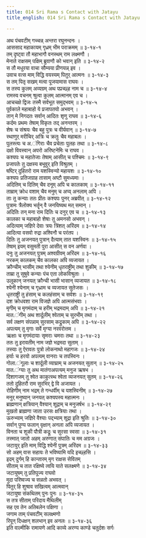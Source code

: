 ```yaml
---
title: 014 Sri Rama s Contact with Jatayu
title_english: 014 Sri Rama s Contact with Jatayu

---
```


<div class="audioEmbed"  caption="श्रीराम-हरिसीताराममूर्ति-घनपाठिभ्यां वचनम्" src="https://archive.org/download/Ramayana-recitation-Sriram-harisItArAmamUrti-Ghanapaati-v2/Kanda_3/Kanda_3_ARK-014-Jatayusho_Vruthanthaha.mp3"></div>

अथ पंचवटीम् गच्चन्न् अन्तरा रघुनन्दनः ।  
आससाद महाकायम् गृध्रम् भीम पराक्रमम् ॥ ३-१४-१  
तम् दृष्ट्वा तौ महाभागौ वनस्थम् राम लक्ष्मणौ ।  
मेनाते राक्षसम् पक्षिम् ब्रुवाणौ को भवान् इति ॥ ३-१४-२  
स तौ मधुरया वाचा सौम्यया प्रीणयन्न् इव ।  
उवाच वत्स माम् विद्धि वयस्यम् पितुर् आत्मनः ॥ ३-१४-३  
स तम् पितृ सखम् मत्वा पूजयामास राघवः ।  
स तस्य कुलम् अव्यग्रम् अथ पप्रच्छ्ह नाम च ॥ ३-१४-४  
रामस्य वचनम् श्रुत्वा कुलम् आत्मानम् एव च ।  
आचचक्षे द्विजः तस्मै सर्वभूत समुद्भवम् ॥ ३-१४-५  
पूर्वकाले महाबाहो ये प्रजापतयो अभवन् ।  
तान् मे निगदतः सर्वान् आदितः शृणु राघव ॥ ३-१४-६  
कर्दमः प्रथमः तेषाम् विकृतः तद् अनन्तरम् ।  
शेषः च संश्रयः चैव बहु पुत्रः च वीर्यवान् ॥ ३-१४-७  
स्थाणुर् मरीचिर् अत्रिः च क्रतुः चैव महाबलः ।  
पुलस्त्यः च अ.ंगिराः चैव प्रचेताः पुलहः तथा ॥ ३-१४-८  
दक्षो विवस्वान् अपरो अरिष्टनेमिः च राघव ।  
कश्यपः च महातेजाः तेषाम् आसीत् च पश्चिमः ॥ ३-१४-९  
प्रजापतेः तु दक्षस्य बभूवुर् इति विश्रुतम् ।  
षष्टिर् दुहितरो राम यशस्विन्यो महायशः ॥ ३-१४-१०  
कश्यपः प्रतिजग्राह तासाम् अष्टौ सुमध्यमाः ।  
अदितिम् च दितिम् चैव दनूम् अपि च कालकाम् ॥ ३-१४-११  
ताम्राम् क्रोध वशाम् चैव मनुम् च अप्य् अनलाम् अपि ।  
ताः तु कन्याः ततः प्रीतः कश्यपः पुनर् अब्रवीत् ॥ ३-१४-१२  
पुत्रामः त्रैलोक्य भर्तॄन् वै जनयिष्यथ मत् समान् ।  
अदितिः तन् मना राम दितिः च दनुर् एव च ॥ ३-१४-१३  
कालका च महाबाहो शेषाः तु अमनसो अभवन् ।  
अदित्याम् जज्ञिरे देवाः त्रयः त्रिंशत् अरिंदम ॥ ३-१४-१४  
आदित्या वसवो रुद्रा अश्विनौ च परंतप ।  
दितिः तु अजनयत् पुत्रान् दैत्याम् तात यशस्विनः ॥ ३-१४-१५  
तेषाम् इयम् वसुमती पुरा आसीत् स वन अर्णवा ।  
दनुः तु अजनयत् पुत्रम् अश्वग्रीवम् अरिंदम ॥ ३-१४-१६  
नरकम् कालकम् चैव कालका अपि व्यजायत ।  
क्रौन्चीम् भासीम् तथा श्येनीम् धृतराष्ट्रीम् तथा शुकीम् ॥ ३-१४-१७  
ताम्रा तु सुषुवे कन्याः पंच एता लोकविश्रुताः ।  
उलूकान् जनयत् क्रौन्ची भासी भासान् व्यजायत ॥ ३-१४-१८  
श्येनी श्येनाम् च गृध्राम च व्यजायत सुतेजसः ।  
धृतराष्ट्री तु हंसाम् च कलहंसाम् च सर्वशः ॥ ३-१४-१९  
दश क्रोधवशा राम विजज्ञे अपि आत्मसंभवाः ।  
मृगीम् च मृगमंदाम् च हरीम् भद्रमदाम् अपि ॥ ३-१४-२१  
मात.ंगीम् अथ शार्दूलीम् श्वेताम् च सुरभीम् तथा ।  
सर्व लक्षण संपन्नाम् सुरसाम् कद्रुकाम् अपि ॥ ३-१४-२२  
अपत्यम् तु मृगाः सर्वे मृग्या नरवरोत्तम ।  
ऋक्षाः च मृगमंदायाः सृमराः चमराः तथा ॥ ३-१४-२३  
ततः तु इरावतीम् नाम जज्ञे भद्रमदा सुताम् ।  
तस्याः तु ऐरावतः पुत्रो लोकनाथो महागजः ॥ ३-१४-२४  
हर्याः च हरयो अपत्यम् वानराः च तपस्विनः ।  
गोला.ंगूलाः च शार्दूली व्याघ्राम् च अजनयत् सुतान् ॥ ३-१४-२५  
मात.ंग्याः तु अथ मातंगाअपत्यम् मनुज ऋषभ ।  
दिशागजम् तु श्वेत काकुत्स्थ श्वेता व्यजनयत् सुतम् ॥ ३-१४-२६  
ततो दुहितरौ राम सुरभिर् द्वे वि अजायत ।  
रोहिणीम् नाम भद्रम् ते गन्धर्वीम् च यशस्विनीम् ॥ ३-१४-२७  
मनुर् मनुष्यान् जनयत् कश्यपस्य महात्मनः ।  
ब्राह्मणान् क्षत्रियान् वैश्यान् शूद्राम् च मनुजर्षभ ॥ ३-१४-२९  
मुखतो ब्राह्मणा जाता उरसः क्षत्रियाः तथा ।  
ऊरुभ्याम् जज्ञिरे वैश्याः पद्भ्याम् शूद्रा इति श्रुतिः ॥ ३-१४-३०  
सर्वान् पुण्य फलान् वृक्षान् अनला अपि व्यजायत ।  
विनता च शुकी पौत्री कद्रूः च सुरसा स्वसा ॥ ३-१४-३१  
तस्मात् जातो अहम् अरुणात् संपातिः च मम अग्रजः ।  
जटायुर् इति माम् विद्धि श्येनी पुत्रम् अरिंदम ॥ ३-१४-३३  
सो अहम् वास सहायः ते भविष्यामि यदि इच्छ्हसि ।  
इदम् दुर्गम् हि कान्तारम् मृग राक्षस सेवितम्  
सीताम् च तात रक्षिष्ये त्वयि याते सलक्ष्मणे ॥ ३-१४-३४  
जटायुषम् तु प्रतिपूज्य राघवो  
मुदा परिष्वज्य च सन्नतो अभवत् ।  
पितुर् हि शुश्राव सखित्वम् आत्मवान्  
जटायुषा संकथितम् पुनः पुनः ॥ ३-१४-३५  
स तत्र सीताम् परिदाय मैथिलीम्  
सह एव तेन अतिबलेन पक्षिणा ।  
जगाम ताम् पंचवटीम् सलक्ष्मणो  
रिपून् दिधक्षन् शलभान् इव अनलः ॥ ३-१४-३६  
इति वाल्मीकि रामायणे आदि काव्ये अरण्य काण्डे चतुर्दशः सर्गः
